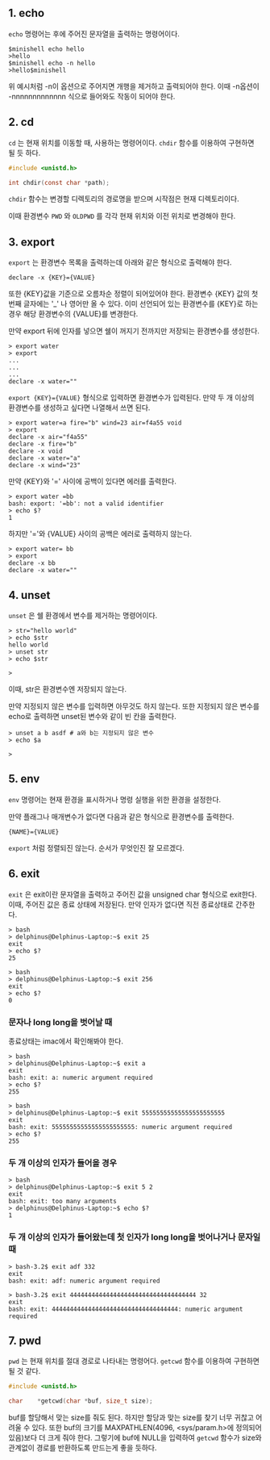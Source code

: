 ## 1. echo

`echo` 명령어는 후에 주어진 문자열을 출력하는 명령어이다. 

```shell
$minishell echo hello
>hello
$minishell echo -n hello
>hello$minishell 
```

위 예시처럼 -n이 옵션으로 주어지면 개행을 제거하고 출력되어야 한다.
이때 -n옵션이 -nnnnnnnnnnnnn 식으로 들어와도 작동이 되어야 한다.

## 2. cd

`cd` 는 현재 위치를 이동할 때, 사용하는 명령어이다. 
`chdir` 함수를 이용하여 구현하면 될 듯 하다.

```c
#include <unistd.h>

int chdir(const char *path);
```

`chdir` 함수는 변경할 디렉토리의 경로명을 받으며 시작점은 현재 디렉토리이다.

이때 환경변수 `PWD` 와 `OLDPWD` 를 각각 현재 위치와 이전 위치로 변경해야 한다.

## 3. export

`export` 는 환경변수 목록을 출력하는데 아래와 같은 형식으로 출력해야 한다. 

```shell
declare -x {KEY}={VALUE}
```

또한 {KEY}값을 기준으로 오름차순 정렬이 되어있어야 한다.
환경변수 {KEY} 값의 첫번째 글자에는 '_' 나 영어만 올 수 있다.
이미 선언되어 있는 환경변수를 {KEY}로 하는 경우 해당 환경변수의 {VALUE}를 변경한다.

만약 export 뒤에 인자를 넣으면 쉘이 꺼지기 전까지만 저장되는 환경변수를 생성한다.

```shell
> export water
> export
...
...
...
declare -x water=""
```

`export {KEY}={VALUE}` 형식으로 입력하면 환경변수가 입력된다.
만약 두 개 이상의 환경변수를 생성하고 싶다면 나열해서 쓰면 된다.

```shell
> export water=a fire="b" wind=23 air=f4a55 void
> export
declare -x air="f4a55"
declare -x fire="b"
declare -x void
declare -x water="a"
declare -x wind="23"
```

만약 {KEY}와 '=' 사이에 공백이 있다면 에러를 출력한다.

```shell
> export water =bb
bash: export: '=bb': not a valid identifier
> echo $?
1
```

하지만 '='와 {VALUE} 사이의 공백은 에러로 출력하지 않는다.

```shell
> export water= bb
> export
declare -x bb
declare -x water=""
```

## 4. unset

`unset` 은 쉘 환경에서 변수를 제거하는 명령어이다.

```shell
> str="hello world"
> echo $str
hello world
> unset str
> echo $str

>
```

이때, str은 환경변수엔 저장되지 않는다.

만약 지정되지 않은 변수를 입력하면 아무것도 하지 않는다.
또한 지정되지 않은 변수를 echo로 출력하면 unset된 변수와 같이 빈 칸을 출력한다.

```shell
> unset a b asdf # a와 b는 지정되지 않은 변수
> echo $a

>
```

## 5. env

`env` 명령어는 현재 환경을 표시하거나 명령 실행을 위한 환경을 설정한다.

만약 플래그나 매개변수가 없다면 다음과 같은 형식으로 환경변수를 출력한다.

```shell
{NAME}={VALUE}
```

`export` 처럼 정렬되진 않는다. 순서가 무엇인진 잘 모르겠다.

## 6. exit

`exit` 은 exit이란 문자열을 출력하고 주어진 값을 unsigned char 형식으로 exit한다.
이때, 주어진 값은 종료 상태에 저장된다.
만약 인자가 없다면 직전 종료상태로 간주한다.

```shell
> bash
> delphinus@Delphinus-Laptop:~$ exit 25
exit
> echo $?
25
```

```shell
> bash
> delphinus@Delphinus-Laptop:~$ exit 256
exit
> echo $?
0
```

### 문자나 long long을 벗어날 때

종료상태는 imac에서 확인해봐야 한다.

```shell
> bash
> delphinus@Delphinus-Laptop:~$ exit a
exit
bash: exit: a: numeric argument required
> echo $?
255
``` 

```shell
> bash
> delphinus@Delphinus-Laptop:~$ exit 55555555555555555555555
exit
bash: exit: 55555555555555555555555: numeric argument required
> echo $?
255
```

### 두 개 이상의 인자가 들어올 경우

```shell
> bash
> delphinus@Delphinus-Laptop:~$ exit 5 2
exit
bash: exit: too many arguments
> delphinus@Delphinus-Laptop:~$ echo $?
1
```

### 두 개 이상의 인자가 들어왔는데 첫 인자가 long long을 벗어나거나 문자일 때

```shell
> bash-3.2$ exit adf 332
exit
bash: exit: adf: numeric argument required
```

```shell
> bash-3.2$ exit 44444444444444444444444444444444444 32
exit
bash: exit: 44444444444444444444444444444444444: numeric argument required
```

## 7. pwd

`pwd` 는 현재 위치를 절대 경로로 나타내는 명령어다.
`getcwd` 함수를 이용하여 구현하면 될 것 같다.

```c
#include <unistd.h>

char    *getcwd(char *buf, size_t size);
```

buf를 할당해서 맞는 size를 줘도 된다.
하지만 할당과 맞는 size를 찾기 너무 귀찮고 어려울 수 있다.
또한 buf의 크기를 MAXPATHLEN(4096, <sys/param.h>에 정의되어 있음)보다 더 크게 줘야 한다.
그렇기에 buf에 NULL을 입력하여 `getcwd` 함수가 size와 관계없이 경로를 반환하도록 만드는게 좋을 듯하다.
